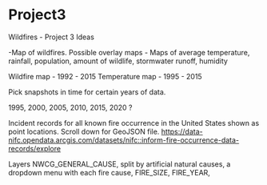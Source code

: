 # Project3

Wildfires - Project 3 Ideas 

-Map of wildfires. 
	Possible overlay maps - Maps of average temperature, 
			rainfall, 
			population,
			amount of wildlife, 
			stormwater runoff,
			humidity
			
			
			
			
Wildfire map - 1992 - 2015
Temperature map - 1995 - 2015

Pick snapshots in time for certain years of data.

1995,
2000,
2005,
2010,
2015,
2020
?

Incident records for all known fire occurrence in the United States shown as point locations. 
Scroll down for GeoJSON file.
https://data-nifc.opendata.arcgis.com/datasets/nifc::inform-fire-occurrence-data-records/explore

Layers
NWCG_GENERAL_CAUSE, split by artificial natural causes, a dropdown menu with each fire cause,
FIRE_SIZE, 
FIRE_YEAR, 
